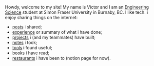 Howdy, welcome to my site! My name is Victor and I am an [Engineering Science](https://www.sfu.ca/engineering/prospective-students/undergraduate-students/programs.html) student at Simon Fraser University in Burnaby, BC.
I like tech.
i enjoy sharing things on the internet:
- [posts](posts/) i shared;
- [experience](about/experience.md) or summary of what i have done;
- [projects](about/projects.md) i (and my teammates) have built;
- [notes](notes/) i took;
- [tools](about/tools.md) i found useful;
- [books](about/books.md) i have read;
- [restaurants](https://brianrahadi.notion.site/Restaurant-Reviews-2762ef471f4c44bf8221683723835e87) i have been to (notion page for now).
